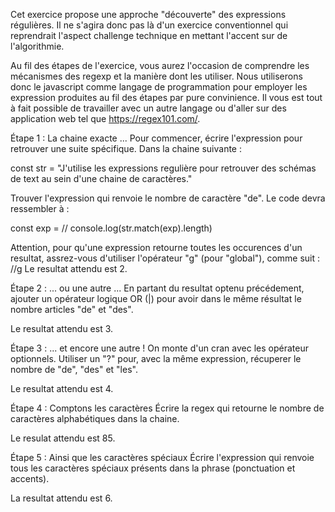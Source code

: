 Cet exercice propose une approche "découverte" des expressions régulières. Il ne s'agira donc pas là d'un exercice conventionnel qui reprendrait l'aspect challenge technique en mettant l'accent sur de l'algorithmie.

Au fil des étapes de l'exercice, vous aurez l'occasion de comprendre les mécanismes des regexp et la manière dont les utiliser. Nous utiliserons donc le javascript comme langage de programmation pour employer les expression produites au fil des étapes par pure convinience. Il vous est tout à fait possible de travailler avec un autre langage ou d'aller sur des application web tel que https://regex101.com/.

Étape 1 : La chaine exacte ...
Pour commencer, écrire l'expression pour retrouver une suite spécifique. Dans la chaine suivante :

const str = "J'utilise les expressions regulière pour retrouver des schémas de text au sein d'une chaine de caractères."

Trouver l'expression qui renvoie le nombre de caractère "de". Le code devra ressembler à :

const exp = /<ma regex>/
console.log(str.match(exp).length)

Attention, pour qu'une expression retourne toutes les occurences d'un resultat, assrez-vous d'utiliser l'opérateur "g" (pour "global"), comme suit : /<ma regex>/g Le resultat attendu est 2.

Étape 2 : ... ou une autre ...
En partant du resultat optenu précédement, ajouter un opérateur logique OR (|) pour avoir dans le même résultat le nombre articles "de" et "des".

Le resultat attendu est 3.

Étape 3 : ... et encore une autre !
On monte d'un cran avec les opérateur optionnels. Utiliser un "?" pour, avec la même expression, récuperer le nombre de "de", "des" et "les".

Le resultat attendu est 4.

Étape 4 : Comptons les caractères
Écrire la regex qui retourne le nombre de caractères alphabétiques dans la chaine.

Le resulat attendu est 85.

Étape 5 : Ainsi que les caractères spéciaux
Écrire l'expression qui renvoie tous les caractères spéciaux présents dans la phrase (ponctuation et accents).

La resultat attendu est 6.
